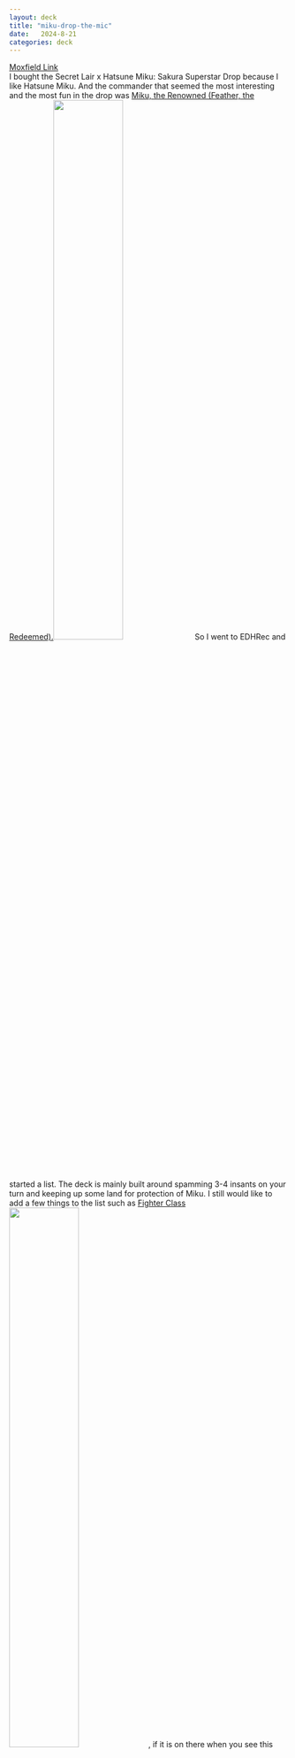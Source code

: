 ```yaml
---
layout: deck
title: "miku-drop-the-mic"
date:   2024-8-21
categories: deck
---
```


<a href="https://www.moxfield.com/decks/f5gIAWBEeEuPZglRqp9EiA">Moxfield Link</a>
<br>
I bought the Secret Lair x Hatsune Miku: Sakura Superstar Drop because I like Hatsune Miku. And the commander that seemed the most interesting and the most fun in the drop was <a class="card" href="https://scryfall.com/card/sld/1602/feather-the-redeemed">Miku, the Renowned (Feather, the Redeemed).<span  class="large"><img class="large-image" width="50%" height="50%" src="https://cards.scryfall.io/large/front/9/7/97162e95-5cc6-4c83-996c-622bc25e7d0f.jpg"></span></a>   So I went to EDHRec and started a list. The deck is mainly built around spamming 3-4 insants on your turn and keeping up some land for protection of Miku. I still would like to add a few things to the list such as <a class="card" href="https://scryfall.com/card/afr/222/fighter-class">Fighter Class<span class="large"><img class="large-image" width="50%" height="50%" src="https://cards.scryfall.io/large/front/d/5/d54a8329-b940-42c9-8ace-1d74407d14cb.jpg"></span></a>, if it is on there when you see this then I forget to update this lmao.